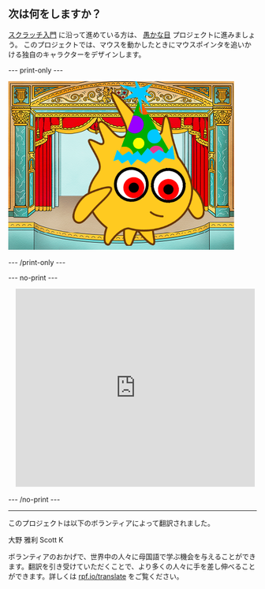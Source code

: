 ## 次は何をしますか？

[スクラッチ入門](https://projects.raspberrypi.org/ja-JP/pathways/scratch-intro) に沿って進めている方は、 [愚かな目](https://projects.raspberrypi.org/ja-JP/projects/silly-eyes) プロジェクトに進みましょう。 このプロジェクトでは、マウスを動かしたときにマウスポインタを追いかける独自のキャラクターをデザインします。

--- print-only ---

![愚かな目プロジェクト](images/googly-eye-character.png)

--- /print-only ---

--- no-print ---

<div class="scratch-preview" style="margin-left: 15px;">
  <iframe allowtransparency="true" width="485" height="402" src="https://scratch.mit.edu/projects/embed/495141114/?autostart=false" frameborder="0"></iframe>
</div>

--- /no-print ---

***
このプロジェクトは以下のボランティアによって翻訳されました。

大野 雅利
Scott K

ボランティアのおかげで、世界中の人々に母国語で学ぶ機会を与えることができます。翻訳を引き受けていただくことで、より多くの人々に手を差し伸べることができます。詳しくは [rpf.io/translate](https://rpf.io/translate) をご覧ください。

